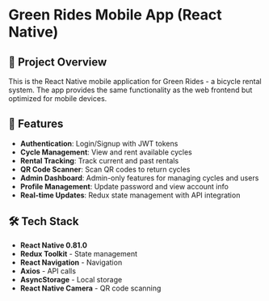 # Green Rides Mobile App (React Native)

## 📱 Project Overview

This is the React Native mobile application for Green Rides - a bicycle rental system. The app provides the same functionality as the web frontend but optimized for mobile devices.

## 🚀 Features

- **Authentication**: Login/Signup with JWT tokens
- **Cycle Management**: View and rent available cycles
- **Rental Tracking**: Track current and past rentals
- **QR Code Scanner**: Scan QR codes to return cycles
- **Admin Dashboard**: Admin-only features for managing cycles and users
- **Profile Management**: Update password and view account info
- **Real-time Updates**: Redux state management with API integration

## 🛠️ Tech Stack

- **React Native 0.81.0**
- **Redux Toolkit** - State management
- **React Navigation** - Navigation
- **Axios** - API calls
- **AsyncStorage** - Local storage
- **React Native Camera** - QR code scanning


